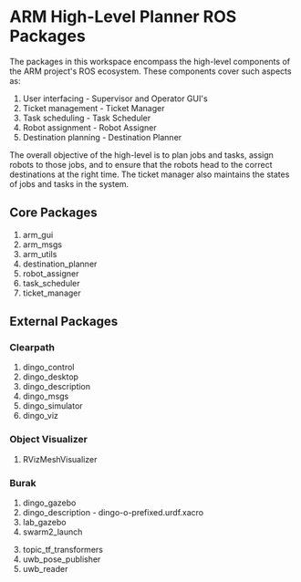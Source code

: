 # ARM High-Level Planner ROS Packages
The packages in this workspace encompass the high-level components of the ARM project's ROS ecosystem. These components cover such aspects as:
1. User interfacing - Supervisor and Operator GUI's
2. Ticket management - Ticket Manager
3. Task scheduling - Task Scheduler
4. Robot assignment - Robot Assigner
5. Destination planning - Destination Planner

The overall objective of the high-level is to plan jobs and tasks, assign robots to those jobs, and to ensure that the robots head to the correct destinations at the right time. The ticket manager also maintains the states of jobs and tasks in the system.

## Core Packages
1. arm_gui
2. arm_msgs
3. arm_utils
4. destination_planner
5. robot_assigner
6. task_scheduler
7. ticket_manager

## External Packages
### Clearpath
1. dingo_control
2. dingo_desktop
2. dingo_description
3. dingo_msgs
4. dingo_simulator
5. dingo_viz

### Object Visualizer
1. RVizMeshVisualizer

### Burak
1. dingo_gazebo
2. dingo_description - dingo-o-prefixed.urdf.xacro
2. lab_gazebo
3. swarm2_launch
<!-- 3. swarm_msgs -->
3. topic_tf_transformers
4. uwb_pose_publisher
5. uwb_reader